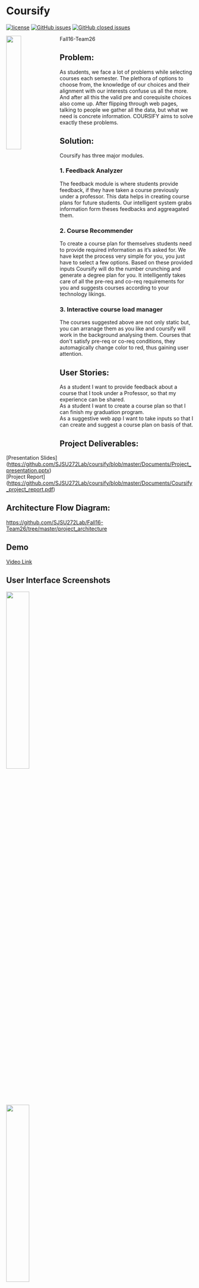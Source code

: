 # Coursify
 
 [![license](https://img.shields.io/github/license/mashape/apistatus.svg)](https://github.com/SJSU272Lab/Fall16-Team11/blob/master/LICENSE.md)
 [![GitHub issues](https://img.shields.io/badge/issues-0%20open-green.svg)](https://github.com/SJSU272Lab/coursify/issues?q=is%3Aopen+is%3Aissue) 
 [![GitHub closed issues](https://img.shields.io/badge/issues-15%20closed-red.svg)](https://github.com/SJSU272Lab/coursify/issues?q=is%3Aissue+is%3Aclosed)
 
 <img src="https://i.imgur.com/lpFVKEB.png" width="28%" align="left">
 
 
Fall16-Team26


## Problem:
As students, we face a lot of problems while selecting courses each semester. 
The plethora of options to choose from, the knowledge of our choices and their alignment with our interests confuse us all the more. And after all this the valid pre and corequisite choices also come up. After flipping through web pages, talking to people we gather all the data, but what we need is concrete information. COURSIFY aims to solve exactly these problems.


## Solution:
Coursify has three major modules.

### 1. Feedback Analyzer
The feedback module is where students provide feedback, if they have taken a course previously under a professor. This data helps in creating course plans for future students. Our intelligent system grabs information form theses feedbacks and aggreagated them.

### 2. Course Recommender
To create a course plan for themselves students need to provide required information as it’s asked for. We have kept the process very simple for you, you just have to select a few options. Based on these provided inputs Coursify will do the number crunching and generate a degree plan for you. It intelligently takes care of all the pre-req and co-req requirements for you and suggests courses according to your technology likings.

### 3. Interactive course load manager
The courses suggested above are not only static but, you can arranage them as you like and coursify will work in the background analysing them. Courses that don't satisfy pre-req or co-req conditions, they automagically change color to red, thus gaining user attention.

## User Stories:
As a student I want to provide feedback about a course that I took under a Professor, so that my experience can be shared.<br/>
As a student I want to create a course plan so that I can finish my graduation program.<br/>
As a suggestive web app I want to take inputs so that I can create and suggest a course plan on basis of that.

## Project Deliverables:

[Presentation Slides] (https://github.com/SJSU272Lab/coursify/blob/master/Documents/Project_presentation.pptx) <br/>
[Project Report] (https://github.com/SJSU272Lab/coursify/blob/master/Documents/Coursify_project_report.pdf)

## Architecture Flow Diagram:

https://github.com/SJSU272Lab/Fall16-Team26/tree/master/project_architecture

## Demo
[Video Link](https://www.youtube.com/watch?v=82pN7gP4z3k)

## User Interface Screenshots
<img src="http://i.imgur.com/akDhBp8.png" width="35%"></img><br><br>
<img src="http://i.imgur.com/5kHZ0tp.png" width="35%"></img><br><br>
<img src="http://i.imgur.com/Vl3Zqio.png" width="35%"></img><br><br>
<img src="http://i.imgur.com/ARGIOQP.png" width="35%"></img><br><br>
<img src="http://i.imgur.com/BaZFz1o.png" width="35%"></img><br><br>

## Interactive course load management:

![] (http://imgur.com/WQGW6TB.gif)

## Download the course plan:

![] (http://imgur.com/dxnbkG5.gif)

## License

Coursify is released under the [MIT License]

## Team Members

| [![Madhur Khandelwal](https://avatars.githubusercontent.com/madhurkhandelwal234?s=100)<br /><sub>Madhur Khandelwal</sub>](https://github.com/madhurkhandelwal234)<br /> | [![Aditi Garg](https://avatars.githubusercontent.com/aditigargsjsu?s=100)<br /><sub>Aditi Garg</sub>](https://github.com/aditigargsjsu)<br /> | [![Chaya Malik](https://avatars.githubusercontent.com/Chaya16?s=100)<br /><sub>Chaya Malik</sub>](https://github.com/Chaya16)<br />| [![Shafi Dayatar](https://avatars.githubusercontent.com/shafi-dayatar?s=100)<br /><sub>Shafi Dayatar</sub>](https://github.com/shafi-dayatar)<br />|
| :---: | :---: | :---: | :---: |
